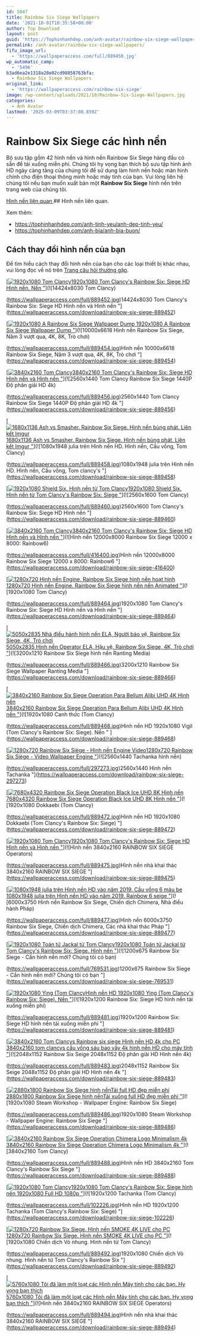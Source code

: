 ```yaml
---
id: 5847
title: Rainbow Six Siege Wallpapers
date: '2021-10-01T10:35:58+00:00'
author: Top Download
layout: post
guid: 'https://Tophinhanhdep.com/anh-avatar/rainbow-six-siege-wallpapers/'
permalink: /anh-avatar/rainbow-six-siege-wallpapers/
fifu_image_url:
  - 'https://wallpaperaccess.com/full/889450.jpg'
wp_automatic_camp:
  - '5496'
b3ad6ea2e1318a28e02cd98858763bfa:
  - Rainbow Six Siege Wallpapers
original_link:
  - 'https://wallpaperaccess.com/rainbow-six-siege'
image: /wp-content/uploads/2021/10/Rainbow-Six-Siege-Wallpapers.jpg
categories:
  - Ảnh Avatar
lastmod: '2025-03-09T03:37:08.859Z'
---
```

# Rainbow Six Siege các hình nền

Bộ sưu tập gồm 42 hình nền và hình nền Rainbow Six Siege hàng đầu có sẵn để tải xuống miễn phí. Chúng tôi hy vọng bạn thích bộ sưu tập hình ảnh HD ngày càng tăng của chúng tôi để sử dụng làm hình nền hoặc màn hình chính cho điện thoại thông minh hoặc máy tính của bạn. Vui lòng liên hệ chúng tôi nếu bạn muốn xuất bản một **Rainbow Six Siege** hình nền trên trang web của chúng tôi.

[Hình nền liên quan ](#related) ## Hình nền liên quan.

   
 Xem thêm:

   
- <https://tophinhanhdep.com/anh-tinh-yeu/anh-dep-tinh-yeu/>
- <https://tophinhanhdep.com/anh-bia/anh-bia-buon/>

## Cách thay đổi hình nền của bạn

Để tìm hiểu cách thay đổi hình nền của bạn cho các loại thiết bị khác nhau, vui lòng đọc về nó trên [Trang câu hỏi thường gặp](https://tophinhanhdep.com/faq/).

  
[[![1920x1080 Tom Clancy](https://wallpaperaccess.com/full/889450.jpg)1920x1080 Tom Clancy's Rainbow Six: Siege HD Hình nền. Nền "](https://wallpaperaccess.com/download/rainbow-six-siege-889450)](![14424x8030 Tom Clancy)

(https://wallpaperaccess.com/full/889452.jpg)14424x8030 Tom Clancy's Rainbow Six: Siege HD Hình nền và Hình nền "](https://wallpaperaccess.com/download/rainbow-six-siege-889452)

[[![1920x1080 A Rainbow Six Siege Wallpaper Dump](https://wallpaperaccess.com/full/889453.jpg) 1920x1080 A Rainbow Six Siege Wallpaper Dump "](https://wallpaperaccess.com/download/rainbow-six-siege-889453)](![10000x6618 Hình nền Rainbow Six Siege, Năm 3 vượt qua, 4K, 8K, Trò chơi)

(https://wallpaperaccess.com/full/889454.jpg)Hình nền 10000x6618 Rainbow Six Siege, Năm 3 vượt qua, 4K, 8K, Trò chơi "](https://wallpaperaccess.com/download/rainbow-six-siege-889454)

[[![3840x2160 Tom Clancy](https://wallpaperaccess.com/full/889455.jpg)3840x2160 Tom Clancy's Rainbow Six: Siege HD Hình nền và Hình nền "](https://wallpaperaccess.com/download/rainbow-six-siege-889455)](![2560x1440 Tom Clancy Rainbow Six Siege 1440P Độ phân giải HD 4k)

(https://wallpaperaccess.com/full/889456.jpg)2560x1440 Tom Clancy Rainbow Six Siege 1440P Độ phân giải HD 4k "](https://wallpaperaccess.com/download/rainbow-six-siege-889456)

[[![1680x1136 Ash vs Smasher.  Rainbow Six Siege.  Hình nền bùng phát.  Liên kết Imgur](https://wallpaperaccess.com/full/889457.jpg)1680x1136 Ash vs Smasher. Rainbow Six Siege. Hình nền bùng phát. Liên kết Imgur "](https://wallpaperaccess.com/download/rainbow-six-siege-889457)](![1080x1948 julia trên Hình nền HD.  Hình nền, Cầu vồng, Tom Clancy)

(https://wallpaperaccess.com/full/889458.jpg)1080x1948 julia trên Hình nền HD. Hình nền, Cầu vồng, Tom clancy's "](https://wallpaperaccess.com/download/rainbow-six-siege-889458)

[[![1920x1080 Shield Six.  Hình nền từ Tom Clancy](https://wallpaperaccess.com/full/889459.jpg)1920x1080 Shield Six. Hình nền từ Tom Clancy's Rainbow Six: Siege "](https://wallpaperaccess.com/download/rainbow-six-siege-889459)](![2560x1600 Tom Clancy)

(https://wallpaperaccess.com/full/889460.jpg)2560x1600 Tom Clancy's Rainbow Six: Siege HD Hình nền "](https://wallpaperaccess.com/download/rainbow-six-siege-889460)

[[![3840x2160 Tom Clancy](https://wallpaperaccess.com/full/889461.png)3840x2160 Tom Clancy's Rainbow Six: Siege HD Hình nền và Hình nền "](https://wallpaperaccess.com/download/rainbow-six-siege-889461)](![Hình nền 12000x8000 Rainbow Six Siege 12000 x 8000: Rainbow6)

(https://wallpaperaccess.com/full/416400.jpg)Hình nền 12000x8000 Rainbow Six Siege 12000 x 8000: Rainbow6 "](https://wallpaperaccess.com/download/rainbow-six-siege-416400)

[[![1280x720 Hình nền Engine.  Rainbow Six Siege hình nền hoạt hình](https://wallpaperaccess.com/full/889463.jpg)1280x720 Hình nền Engine. Rainbow Six Siege hình nền nền Animated "](https://wallpaperaccess.com/download/rainbow-six-siege-889463)](![1920x1080 Tom Clancy)

(https://wallpaperaccess.com/full/889464.jpg)1920x1080 Tom Clancy's Rainbow Six: Siege HD Hình nền và Hình nền "](https://wallpaperaccess.com/download/rainbow-six-siege-889464)

[[![5050x2835 Nhà điều hành hình nền ELA, Người bảo vệ, Rainbow Six Siege, 4K, Trò chơi](https://wallpaperaccess.com/full/297206.jpg)5050x2835 Hình nền Operator ELA, Hậu vệ, Rainbow Six Siege, 4K, Trò chơi "](https://wallpaperaccess.com/download/rainbow-six-siege-297206)](![3200x1210 Rainbow Six Siege hình nền Ranting Media)

(https://wallpaperaccess.com/full/889466.jpg)3200x1210 Rainbow Six Siege Wallpaper Ranting Media "](https://wallpaperaccess.com/download/rainbow-six-siege-889466)

 [[![3840x2160 Rainbow Six Siege Operation Para Bellum Alibi UHD 4K Hình nền](https://wallpaperaccess.com/full/889467.jpg)3840x2160 Rainbow Six Siege Operation Para Bellum Alibi UHD 4K Hình nền "](https://wallpaperaccess.com/download/rainbow-six-siege-889467)](![1920x1080 Canh thức (Tom Clancy)

(https://wallpaperaccess.com/full/889468.jpg)Hình nền HD 1920x1080 Vigil (Tom Clancy's Rainbow Six: Siege). Nền " ](https://wallpaperaccess.com/download/rainbow-six-siege-889468)

[[![1280x720 Rainbow Six Siège - Hình nền Engine Video](https://wallpaperaccess.com/full/889469.jpg)1280x720 Rainbow Six Siège - Video Wallpaper Engine "](https://wallpaperaccess.com/download/rainbow-six-siege-889469)](![2560x1440 Tachanka hình nền)

(https://wallpaperaccess.com/full/297273.jpg)2560x1440 Hình nền Tachanka "](https://wallpaperaccess.com/download/rainbow-six-siege-297273)

[[![7680x4320 Rainbow Six Siege Operation Black Ice UHD 8K Hình nền](https://wallpaperaccess.com/full/889471.jpg)7680x4320 Rainbow Six Siege Operation Black Ice UHD 8K Hình nền "](https://wallpaperaccess.com/download/rainbow-six-siege-889471)](![1920x1080 Dokkaebi (Tom Clancy)

(https://wallpaperaccess.com/full/889472.jpg)Hình nền HD 1920x1080 Dokkaebi (Tom Clancy's Rainbow Six: Siege) "](https://wallpaperaccess.com/download/rainbow-six-siege-889472)

[[![1920x1080 Tom Clancy](https://wallpaperaccess.com/full/889473.jpg)1920x1080 Tom Clancy's Rainbow Six: Siege HD Hình nền và Hình nền "](https://wallpaperaccess.com/download/rainbow-six-siege-889473)](![Hình nền 3840x2160 RAINBOW SIX SIEGE Operators)

(https://wallpaperaccess.com/full/889475.jpg)Hình nền nhà khai thác 3840x2160 RAINBOW SIX SIEGE "](https://wallpaperaccess.com/download/rainbow-six-siege-889475)

[[![1080x1948 julia trên Hình nền HD vào năm 2019. Cầu vồng 6 màu be](https://wallpaperaccess.com/full/889476.jpg)1080x1948 julia trên Hình nền HD vào năm 2019. Rainbow 6 seige "](https://wallpaperaccess.com/download/rainbow-six-siege-889476)](![6000x3750 Hình nền Rainbow Six Siege, Chiến dịch Chimera, Nhà điều hành Pháp)

(https://wallpaperaccess.com/full/889477.jpg)Hình nền 6000x3750 Rainbow Six Siege, Chiến dịch Chimera, Các nhà khai thác Pháp "](https://wallpaperaccess.com/download/rainbow-six-siege-889477)

[[![1920x1080 Toán tử Jackal từ Tom Clancy](https://wallpaperaccess.com/full/889478.jpg)1920x1080 Toán tử Jackal từ Tom Clancy's Rainbow Six: Siege. Hình nền "](https://wallpaperaccess.com/download/rainbow-six-siege-889478)](![1200x675 Rainbow Six Siege - Cần hình nền mới?  Chúng tôi có bạn)

(https://wallpaperaccess.com/full/769531.jpg)1200x675 Rainbow Six Siege - Cần hình nền mới? Chúng tôi có bạn "](https://wallpaperaccess.com/download/rainbow-six-siege-769531)

[[![1920x1080 Ying (Tom Clancy](https://wallpaperaccess.com/full/889480.jpg)Hình nền HD 1920x1080 Ying (Tom Clancy's Rainbow Six: Siege). Nền "](https://wallpaperaccess.com/download/rainbow-six-siege-889480)](![1920x1200 Rainbow Six: Siege HD hình nền tải xuống miễn phí)

(https://wallpaperaccess.com/full/889481.jpg)1920x1200 Rainbow Six: Siege HD hình nền tải xuống miễn phí "](https://wallpaperaccess.com/download/rainbow-six-siege-889481)

[[![3840x2160 Tom Clancys Rainbow six siege Hình nền HD 4k cho PC](https://wallpaperaccess.com/full/889482.jpg)3840x2160 tom clancys cầu vồng sáu bao vây 4k hình nền HD cho máy tính "](https://wallpaperaccess.com/download/rainbow-six-siege-889482)](![2048x1152 Rainbow Six Seige 2048x1152 Độ phân giải HD Hình nền 4k)

(https://wallpaperaccess.com/full/889483.jpg)2048x1152 Rainbow Six Seige 2048x1152 Độ phân giải HD Hình nền 4k "](https://wallpaperaccess.com/download/rainbow-six-siege-889483)

[[![2880x1800 Rainbow Six Siege hình nềnTải full HD đẹp miễn phí](https://wallpaperaccess.com/full/889484.jpg)2880x1800 Rainbow Six Siege hình nềnTải xuống full HD đẹp miễn phí "](https://wallpaperaccess.com/download/rainbow-six-siege-889484)](![1920x1080 Steam Workshop - Wallpaper Engine: Rainbow Six Siege)

(https://wallpaperaccess.com/full/889486.jpg)1920x1080 Steam Workshop - Wallpaper Engine: Rainbow Six Siege "](https://wallpaperaccess.com/download/rainbow-six-siege-889486)

[[![3840x2160 Rainbow Six Siege Operation Chimera Logo Minimalism 4k](https://wallpaperaccess.com/full/889487.jpg)3840x2160 Rainbow Six Siege Operation Chimera Logo Minimalism 4k "](https://wallpaperaccess.com/download/rainbow-six-siege-889487)](![3840x2160 Tom Clancy)

(https://wallpaperaccess.com/full/889488.jpg)Hình nền HD 3840x2160 Tom Clancy's Rainbow Six Siege "](https://wallpaperaccess.com/download/rainbow-six-siege-889488)

[[![1920x1080 Tom Clancy](https://wallpaperaccess.com/full/889489.jpg)1920x1080 Tom Clancy's Rainbow Six: Siege hình nền 1920x1080 Full HD 1080p "](https://wallpaperaccess.com/download/rainbow-six-siege-889489)](![1920x1200 Tachanka (Tom Clancy)

(https://wallpaperaccess.com/full/102226.jpg)Hình nền HD 1920x1200 Tachanka (Tom Clancy's Rainbow Six: Siege) "](https://wallpaperaccess.com/download/rainbow-six-siege-102226)

[[![1280x720 Rainbow Six Siege.  Hình nền SMOKE 4K LIVE cho PC](https://wallpaperaccess.com/full/889491.jpg)1280x720 Rainbow Six Siege. Hình nền SMOKE 4K LIVE cho PC "](https://wallpaperaccess.com/download/rainbow-six-siege-889491)](![1920x1080 Chiến dịch Vỏ nhung.  Hình nền từ Tom Clancy)

(https://wallpaperaccess.com/full/889492.jpg)1920x1080 Chiến dịch Vỏ nhung. Hình nền từ Tom Clancy's Rainbow Six "](https://wallpaperaccess.com/download/rainbow-six-siege-889492)

[[![5760x1080 Tôi đã làm một loạt các Hình nền Máy tính cho các bạn.  Hy vọng bạn thích](https://wallpaperaccess.com/full/889493.jpg)5760x1080 Tôi đã làm một loạt các Hình nền Máy tính cho các bạn. Hy vọng bạn thích "](https://wallpaperaccess.com/download/rainbow-six-siege-889493)](![Hình nền 3840x2160 RAINBOW SIX SIEGE Operators)

(https://wallpaperaccess.com/full/889494.jpg)Hình nền nhà khai thác 3840x2160 RAINBOW SIX SIEGE "](https://wallpaperaccess.com/download/rainbow-six-siege-889494)
